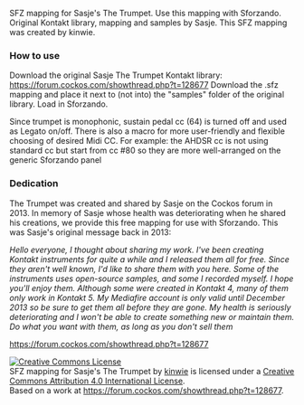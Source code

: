 SFZ mapping for Sasje's The Trumpet. Use this mapping with Sforzando. Original Kontakt library, mapping and samples by Sasje.
This SFZ mapping was created by kinwie. 

### How to use

Download the original Sasje The Trumpet Kontakt library: https://forum.cockos.com/showthread.php?t=128677
Download the .sfz mapping and place it next to (not into) the "samples" folder of the original library.
Load in Sforzando.

Since trumpet is monophonic, sustain pedal cc (64) is turned off and used as Legato on/off.
There is also a macro for more user-friendly and flexible choosing of desired Midi CC.
For example: the AHDSR cc is not using standard cc but start from cc #80 so they are more well-arranged on the generic Sforzando panel

### Dedication

The Trumpet was created and shared by Sasje on the Cockos forum in 2013. In memory of Sasje whose health was deteriorating when he shared
his creations, we provide this free mapping for use with Sforzando. This was Sasje's original message back in 2013:

*Hello everyone, I thought about sharing my work. I've been creating Kontakt instruments for quite a while and I released them all for free. Since they aren't well known, 
I'd like to share them with you here. Some of the instruments uses open-source samples, and some I recorded myself. I hope you'll enjoy them.
Although some were created in Kontakt 4, many of them only work in Kontakt 5. My Mediafire account is only valid until December 2013 so be sure to get them all before they are gone. 
My health is seriously deteriorating and I won't be able to create something new or maintain them. Do what you want with them, as long as you don't sell them*

https://forum.cockos.com/showthread.php?t=128677


<a rel="license" href="http://creativecommons.org/licenses/by/4.0/">
<img alt="Creative Commons License" style="border-width:0" src="https://i.creativecommons.org/l/by/4.0/88x31.png" /></a>
<br /><span xmlns:dct="http://purl.org/dc/terms/" href="http://purl.org/dc/dcmitype/Text" property="dct:title" rel="dct:type">
SFZ mapping for Sasje's The Trumpet</span> by <a xmlns:cc="http://creativecommons.org/ns#" href="https://github.com/kinwie" property="cc:attributionName" rel="cc:attributionURL">kinwie</a> 
is licensed under a <a rel="license" href="http://creativecommons.org/licenses/by/4.0/">Creative Commons Attribution 4.0 International License</a>.<br />Based on a work at <a xmlns:dct="http://purl.org/dc/terms/" href="https://forum.cockos.com/showthread.php?t=128677" rel="dct:source">https://forum.cockos.com/showthread.php?t=128677</a>.
